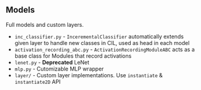 ## Models
Full models and custom layers.
- `inc_classifier.py` - `IncerementalClassifier` automatically extends given layer to handle new classes in CIL, used as head in each model
- `activation_recording_abc.py` - `ActivationRecordingModuleABC` acts as a base class for Modules that record activations
- `lenet.py` - **Deprecated** LeNet
- `mlp.py` - Cutomizable MLP wrapper
- `layer/` - Custom layer implementations. Use `instantiate` & `instantiate2D` API

